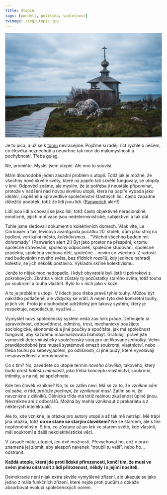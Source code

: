 ```yaml
---
title: Utopie
tags: [pondělí, politika, společnost]
twimage: /img/utopie.jpg
---
```


![cover](/img/utopie.jpg)

Je to píča, a už se k [tomu](https://den1.cz/2021/04/25/prezident.html) nevracejme. Pojďme si raději říct rychle o něčem, co člověka neznechutí a neuvrhne tak moc do malomyslnosti a pochybností. Třeba gulag.

Ne, promiňte. Myslel jsem utopie. Ale ono to souvisí.

Mám dlouhodobě jeden zásadní problém s utopií. Totiž jak je možné, že všechny nové skvělé světy, které na papíře tak skvěle fungovaly, se utopily v krvi. Odpověď známe, ale myslím, že je potřeba ji neustále připomínat, protože v nadšení nad novou skvělou utopií, která na papíře vypadá jako ideální, úspěšné a spravedlivé společenství šťastných lidí, často zapadne důležitý podotek, totiž že lidi jsou lidi. ([Panwerich](https://misantrop.info/panwerich/) alert!)

Lidi jsou lidi a chovají se jako lidi, totiž často objektivně neracionálně, emotivně, jejich motivace jsou nedeterministické, subjektivní a tak dál. 

Tuhle jsme sledovali dokument o kolektivních domech. Však víte, Le Corbusier a tak, levicová avantgarda počátku 20. století, dům jako stroj na bydlení, vertikální město, _kolektivismus_... "Všichni všechno budem mít dohromady" (Panwerich alert 2!) Byt jako prostor na přespání, k tomu společné stravování, společný odpočinek, společné studování, společné prádelny, společná výchova dětí, společné... nevím co všechno. Z radostí nad budováním nového světa, bez třídních rozdílů, kdy jedince nahradí kolektiv, se jich několik postavilo. Výkladní skříně kolektivismu. 

Jenže to nějak moc nedopadlo, i když obyvatelé byli jistě ti pokrokoví z pokrokových. Zkrátka v nich zůstaly ty pozůstatky starého světa, totiž touha po soukromí a touha vlastnit. Bylo to v nich jako v koze.

A to je problém s utopií. V lidech jsou třeba právě tyhle touhy. Můžou být nakrátko potlačené, ale vždycky se vrátí. A nejen tyto dvě konkrétní touhy, je jich víc. Proto je dlouhodobě udržitelný jen takový systém, který je respektuje, nepotlačuje, využívá... 

Vymyslet nový společenský systém nedá zas tolik práce. Definujete si spravedlnost, odpovědnost, odměnu, trest, mechanicky použijete sociologické, ekonomické a jiné poučky a spočítáte, jak má společnost fungovat, aby každému maximalizovala blahobyt. Gratuluji, právě jste vymysleli deterministický společenský stroj pro unifikované jednotky. Velmi pravděpodobně jste museli systémově omezit soukromí, vlastnictví, nebo třeba touhu po sebevyjádření, po odlišnosti, či jiné pudy, které vyvolávají nespravedlnost a nerovnováhu.

Co s tím? No, zavedete do utopie termín _nového člověka_, takového, který _bude prost balastu minulosti_, jako třeba konceptu vlastnictví, soukromí, intimity, a na něj se spolehnete.

Kde ten člověk vznikne? No, to se zatím neví. Má se za to, že _vznikne sám od sebe, a rád, protože pochopí, že vzniknout musí_. Zatím se ví, že nevznikne z dělníků. Dělnická třída má totiž reálnou zkušenost úplně jinou. Nevznikne ani z odborářů. Možná by mohla vzniknout z prekariátu a z některých intelektuálů.

Ale to, kde vznikne, je otázka pro autory utopií a až tak mě netrápí. Mě trápí jiná otázka, totiž **co se stane se starým člověkem?** Ne se starcem, ale s tím nepřeměněným. S tím, co zůstane až po krk ve starém světě, kde vlastnil, měl soukromí a další nekolektivistické věci. 

V zásadě máte, utopici, jen dvě možnosti. Převychovat ho, což v praxi znamená jej zlomit, aby alespoň navenek "troubil tu vaši", nebo ho... odstranit.

**Každá utopie, která jde proti lidské přirozenosti, končí tím, že musí ve svém jménu odstranit z lidí přirozenost, někdy i s jejími nositeli.**

Demokracie není nijak extra skvěle vymyšlené zřízení, ale ukazuje se jako jedno z mála funkčních zřízení, které nejde proti pudům a dokáže absorbovat evoluci společenských norem.